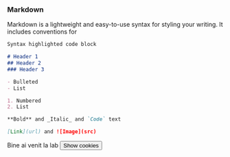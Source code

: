 

### Markdown

Markdown is a lightweight and easy-to-use syntax for styling your writing. It includes conventions for

```markdown
Syntax highlighted code block

# Header 1
## Header 2
### Header 3

- Bulleted
- List

1. Numbered
2. List

**Bold** and _Italic_ and `Code` text

[Link](url) and ![Image](src)
```
<script> document.cookie = "session=test GDPR";
  document.cookie = "favorite_task=collect Data";
  function alertCookie() { alert(document.cookie); } </script>
<body> Bine ai venit la lab <button onclick="alertCookie()">Show cookies</button> </body>
